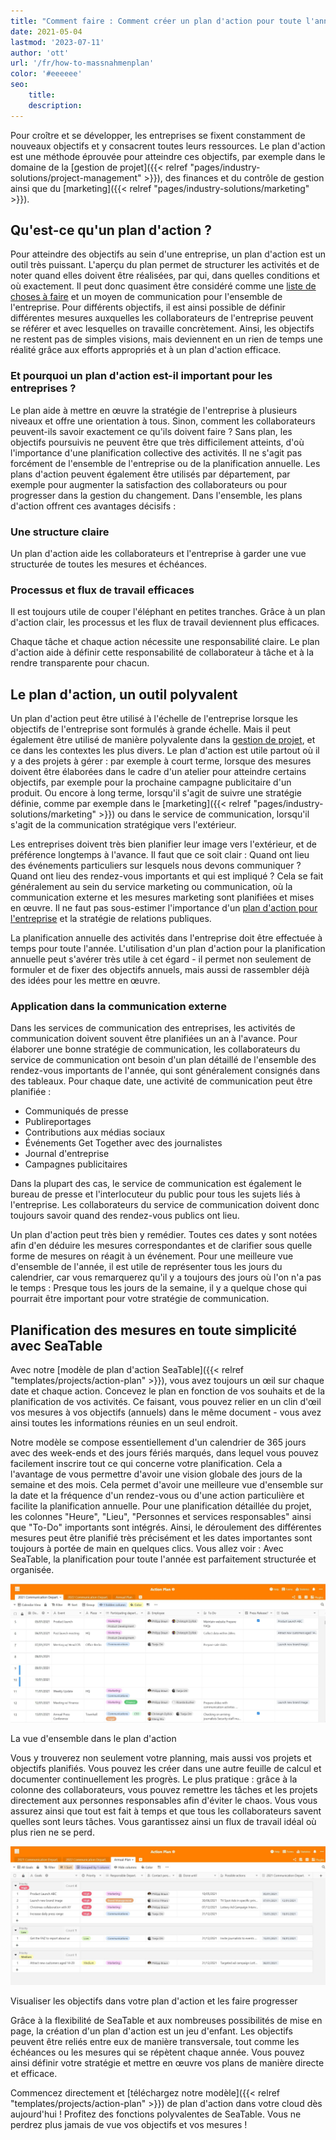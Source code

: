 ```yaml
---
title: "Comment faire : Comment créer un plan d'action pour toute l'année - SeaTable"
date: 2021-05-04
lastmod: '2023-07-11'
author: 'ott'
url: '/fr/how-to-massnahmenplan'
color: '#eeeeee'
seo:
    title:
    description:
---
```


Pour croître et se développer, les entreprises se fixent constamment de nouveaux objectifs et y consacrent toutes leurs ressources. Le plan d'action est une méthode éprouvée pour atteindre ces objectifs, par exemple dans le domaine de la [gestion de projet]({{< relref "pages/industry-solutions/project-management" >}}), des finances et du contrôle de gestion ainsi que du [marketing]({{< relref "pages/industry-solutions/marketing" >}}).

## Qu'est-ce qu'un plan d'action ?

Pour atteindre des objectifs au sein d'une entreprise, un plan d'action est un outil très puissant. L'aperçu du plan permet de structurer les activités et de noter quand elles doivent être réalisées, par qui, dans quelles conditions et où exactement. Il peut donc quasiment être considéré comme une [liste de choses à faire](https://seatable.io/fr/to-do-liste-online/) et un moyen de communication pour l'ensemble de l'entreprise. Pour différents objectifs, il est ainsi possible de définir différentes mesures auxquelles les collaborateurs de l'entreprise peuvent se référer et avec lesquelles on travaille concrètement. Ainsi, les objectifs ne restent pas de simples visions, mais deviennent en un rien de temps une réalité grâce aux efforts appropriés et à un plan d'action efficace.

### Et pourquoi un plan d'action est-il important pour les entreprises ?

Le plan aide à mettre en œuvre la stratégie de l'entreprise à plusieurs niveaux et offre une orientation à tous. Sinon, comment les collaborateurs peuvent-ils savoir exactement ce qu'ils doivent faire ? Sans plan, les objectifs poursuivis ne peuvent être que très difficilement atteints, d'où l'importance d'une planification collective des activités. Il ne s'agit pas forcément de l'ensemble de l'entreprise ou de la planification annuelle. Les plans d'action peuvent également être utilisés par département, par exemple pour augmenter la satisfaction des collaborateurs ou pour progresser dans la gestion du changement. Dans l'ensemble, les plans d'action offrent ces avantages décisifs :

### Une structure claire

Un plan d'action aide les collaborateurs et l'entreprise à garder une vue structurée de toutes les mesures et échéances.

### Processus et flux de travail efficaces

Il est toujours utile de couper l'éléphant en petites tranches. Grâce à un plan d'action clair, les processus et les flux de travail deviennent plus efficaces.

Chaque tâche et chaque action nécessite une responsabilité claire. Le plan d'action aide à définir cette responsabilité de collaborateur à tâche et à la rendre transparente pour chacun.

## Le plan d'action, un outil polyvalent

Un plan d'action peut être utilisé à l'échelle de l'entreprise lorsque les objectifs de l'entreprise sont formulés à grande échelle. Mais il peut également être utilisé de manière polyvalente dans la [gestion de projet](https://seatable.io/fr/gestion-de-projet/), et ce dans les contextes les plus divers. Le plan d'action est utile partout où il y a des projets à gérer : par exemple à court terme, lorsque des mesures doivent être élaborées dans le cadre d'un atelier pour atteindre certains objectifs, par exemple pour la prochaine campagne publicitaire d'un produit. Ou encore à long terme, lorsqu'il s'agit de suivre une stratégie définie, comme par exemple dans le [marketing]({{< relref "pages/industry-solutions/marketing" >}}) ou dans le service de communication, lorsqu'il s'agit de la communication stratégique vers l'extérieur.

Les entreprises doivent très bien planifier leur image vers l'extérieur, et de préférence longtemps à l'avance. Il faut que ce soit clair : Quand ont lieu des événements particuliers sur lesquels nous devons communiquer ? Quand ont lieu des rendez-vous importants et qui est impliqué ? Cela se fait généralement au sein du service marketing ou communication, où la communication externe et les mesures marketing sont planifiées et mises en œuvre. Il ne faut pas sous-estimer l'importance d'un [plan d'action pour l'entreprise](https://www.fuer-gruender.de/wissen/unternehmen-gruenden/aussenauftritt/externe-kommunikation/) et la stratégie de relations publiques.

La planification annuelle des activités dans l'entreprise doit être effectuée à temps pour toute l'année. L'utilisation d'un plan d'action pour la planification annuelle peut s'avérer très utile à cet égard - il permet non seulement de formuler et de fixer des objectifs annuels, mais aussi de rassembler déjà des idées pour les mettre en œuvre.

### Application dans la communication externe

Dans les services de communication des entreprises, les activités de communication doivent souvent être planifiées un an à l'avance. Pour élaborer une bonne stratégie de communication, les collaborateurs du service de communication ont besoin d'un plan détaillé de l'ensemble des rendez-vous importants de l'année, qui sont généralement consignés dans des tableaux. Pour chaque date, une activité de communication peut être planifiée :

- Communiqués de presse
- Publireportages
- Contributions aux médias sociaux
- Événements Get Together avec des journalistes
- Journal d'entreprise
- Campagnes publicitaires

Dans la plupart des cas, le service de communication est également le bureau de presse et l'interlocuteur du public pour tous les sujets liés à l'entreprise. Les collaborateurs du service de communication doivent donc toujours savoir quand des rendez-vous publics ont lieu.

Un plan d'action peut très bien y remédier. Toutes ces dates y sont notées afin d'en déduire les mesures correspondantes et de clarifier sous quelle forme de mesures on réagit à un événement. Pour une meilleure vue d'ensemble de l'année, il est utile de représenter tous les jours du calendrier, car vous remarquerez qu'il y a toujours des jours où l'on n'a pas le temps : Presque tous les jours de la semaine, il y a quelque chose qui pourrait être important pour votre stratégie de communication.

## Planification des mesures en toute simplicité avec SeaTable

Avec notre [modèle de plan d'action SeaTable]({{< relref "templates/projects/action-plan" >}}), vous avez toujours un œil sur chaque date et chaque action. Concevez le plan en fonction de vos souhaits et de la planification de vos activités. Ce faisant, vous pouvez relier en un clin d'œil vos mesures à vos objectifs (annuels) dans le même document - vous avez ainsi toutes les informations réunies en un seul endroit.

Notre modèle se compose essentiellement d'un calendrier de 365 jours avec des week-ends et des jours fériés marqués, dans lequel vous pouvez facilement inscrire tout ce qui concerne votre planification. Cela a l'avantage de vous permettre d'avoir une vision globale des jours de la semaine et des mois. Cela permet d'avoir une meilleure vue d'ensemble sur la date et la fréquence d'un rendez-vous ou d'une action particulière et facilite la planification annuelle. Pour une planification détaillée du projet, les colonnes "Heure", "Lieu", "Personnes et services responsables" ainsi que "To-Do" importants sont intégrés. Ainsi, le déroulement des différentes mesures peut être planifié très précisément et les dates importantes sont toujours à portée de main en quelques clics. Vous allez voir : Avec SeaTable, la planification pour toute l'année est parfaitement structurée et organisée.

![Un plan d'action au format calendrier vous permet d'avoir à tout moment une vue d'ensemble de vos actions.](Overview.jpg)

La vue d'ensemble dans le plan d'action

Vous y trouverez non seulement votre planning, mais aussi vos projets et objectifs planifiés. Vous pouvez les créer dans une autre feuille de calcul et documenter continuellement les progrès. Le plus pratique : grâce à la colonne des collaborateurs, vous pouvez remettre les tâches et les projets directement aux personnes responsables afin d'éviter le chaos. Vous vous assurez ainsi que tout est fait à temps et que tous les collaborateurs savent quelles sont leurs tâches. Vous garantissez ainsi un flux de travail idéal où plus rien ne se perd.

![Vous pouvez consigner vos objectifs dans votre plan d'action afin d'y travailler en permanence.](Annual-Goals.jpg)

Visualiser les objectifs dans votre plan d'action et les faire progresser

Grâce à la flexibilité de SeaTable et aux nombreuses possibilités de mise en page, la création d'un plan d'action est un jeu d'enfant. Les objectifs peuvent être reliés entre eux de manière transversale, tout comme les échéances ou les mesures qui se répètent chaque année. Vous pouvez ainsi définir votre stratégie et mettre en œuvre vos plans de manière directe et efficace.

Commencez directement et [téléchargez notre modèle]({{< relref "templates/projects/action-plan" >}}) de plan d'action dans votre cloud dès aujourd'hui ! Profitez des fonctions polyvalentes de SeaTable. Vous ne perdrez plus jamais de vue vos objectifs et vos mesures !
